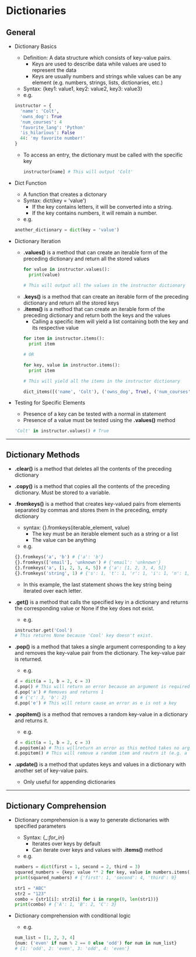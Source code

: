 # Dictionaries

## General

- Dictionary Basics
  - Definition:  A data structure which consists of key-value pairs.
    - Keys are used to describe data while values are used to represent the data
    - Keys are usually numbers and strings while values can be any element (e.g. numbers, strings, lists, dictionaries, etc.)
  - Syntax:  {key1: value1, key2: value2, key3: value3}
  - e.g.
  ```python
  instructor = {
    'name': 'Colt',
    'owns_dog': True
    'num_courses': 4
    'favorite_lang': 'Python'
    'is_hilarious': False
    44: 'my favorite number!'
  }
  ```
  - To access an entry, the dictionary must be called with the specific key
    ```python
    instructor[name] # This will output 'Colt'
    ```
  
- Dict Function
  - A function that creates a dictonary
  - Syntax:  dict(key = 'value')
    - If the key contains letters, it will be converted into a string.
    - If the key contains numbers, it will remain a number.
  - e.g.
  ```python
  another_dictionary = dict(key = 'value')
  ```

- Dictionary Iteration
  - **.values()** is a method that can create an iterable form of the preceding dictionary and return all the stored values
    ```python
    for value in instructor.values():
      print(value)
      
    # This will output all the values in the instructor dictionary
    ```
  - **.keys()** is a method that can create an iterable form of the preceding dictionary and return all the stored keys
  - **.items()** is a method that can create an iterable form of the preceding dictionary and return both the keys and the values
    - Calling a specific item will yield a list containing both the key and its respective value
    ```python
    for item in instructor.items():
      print item
    
    # OR
    
    for key, value in instructor.items():
      print item
    
    # This will yield all the items in the instructor dictionary
    
    dict_items([('name', 'Colt'), ('owns_dog', True), ('num_courses', 4) ...])
    ```

- Testing for Specific Elements
  - Presence of a key can be tested with a normal in statement
  - Presence of a value must be tested using the **.values()** method
  ```python
  'Colt' in instructor.values() # True
  ```

---

## Dictionary Methods

- **.clear()** is a method that deletes all the contents of the preceding dictionary

- **.copy()** is a method that copies all the contents of the preceding dictionary.  Must be stored to a variable.

- **.fromkeys()** is a method that creates key-valued pairs from elements separated by commas and stores them in the preceding, empty dictionary
  - syntax:  {}.fromkeys(iterable_element, value)
    - The key must be an iterable element such as a string or a list
    - The value can be anything
  - e.g.
  ```python
  {}.fromkeys('a', 'b') # {'a': 'b'}
  {}.fromkeys(['email'], 'unknown') # {'email': 'unknown'}
  {}.fromkeys('a', [1, 2, 3, 4, 5]) # {'a': [1, 2, 3, 4, 5]}
  {}.fromkeys('string', 1) # {'s': 1, 't': 1, 'r': 1, 'i': 1, 'n': 1, 'g': 1}
  ```
    - In this example, the last statement shows the key string being iterated over each letter.

- **.get()** is a method that calls the specified key in a dictionary and returns the corresponding value or None if the key does not exist.
  - e.g.
  ```python
  instructor.get('Cool')
  # This returns None because 'Cool' key doesn't exist.
  ```

- **.pop()** is a method that takes a single argument corresponding to a key and removes the key-value pair from the dictionary.  The key-value pair is returned.
  - e.g.
  ```python
  d = dict(a = 1, b = 2, c = 3)
  d.pop() # This will return an error because an argument is required.
  d.pop('a') # Removes and returns 1
  d # {'c': 3, 'b': 2}
  d.pop('e') # This will return cause an error as e is not a key
  ```
- **.popitem()** is a method that removes a random key-value in a dictionary and returns it.
  - e.g.
  ```python
  d = dict(a = 1, b = 2, c = 3)
  d.popitem(a) # This willreturn an error as this method takes no arguments
  d.popitem() # This will remove a random item and reutrn it (e.g. a = 1)
  ```

- **.update()** is a method that updates keys and values in a dictionary with another set of key-value pairs.
  - Only useful for appending dictionaries

---

## Dictionary Comprehension

- Dictionary comprehension is a way to generate dictionaries with specified parameters
  - Syntax:  {_:_for_in_}
    - Iterates over keys by default
    - Can iterate over keys and values with **.items()** method
  - e.g.
  ```python
  numbers = dict(first = 1, second = 2, third = 3)
  squared_numbers = {key: value ** 2 for key, value in numbers.items()}
  print(squared_numbers) # {'first': 1, 'second': 4, 'third': 9}
  ```
  ```python
  str1 = "ABC"
  str2 = "123"
  combo = {str1[i]: str2[i] for i in range(0, len(str1))}
  print(combo) # {'A': 1, 'B': 2, 'C': 3}
  ```

- Dictionary comprehension with conditional logic
  - e.g.
  ```python
  num_list = [1, 2, 3, 4]
  {num: ('even' if num % 2 == 0 else 'odd') for num in num_list}
  # {1: 'odd', 2: 'even', 3: 'odd', 4: 'even'}
  ```
